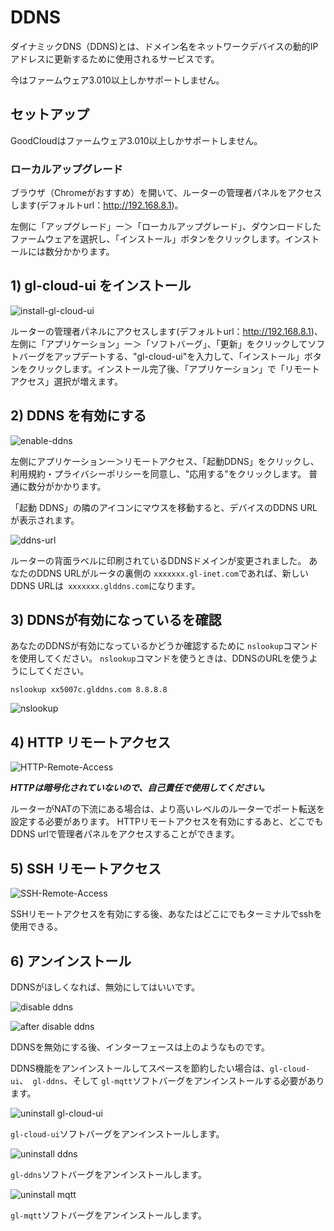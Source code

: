 # DDNS

ダイナミックDNS（DDNS)とは、ドメイン名をネットワークデバイスの動的IPアドレスに更新するために使用されるサービスです。

今はファームウェア3.010以上しかサポートしません。

## セットアップ

GoodCloudはファームウェア3.010以上しかサポートしません。

### ローカルアップグレード

ブラウザ（Chromeがおすすめ）を開いて、ルーターの管理者パネルをアクセスします(デフォルトurl：<a href="http://192.168.8.1" target="_blank">http://192.168.8.1</a>)。

左側に「アップグレード」ー＞「ローカルアップグレード」、ダウンロードしたファームウェアを選択し、「インストール」ボタンをクリックします。インストールには数分かかります。

## 1) gl-cloud-ui をインストール

![install-gl-cloud-ui](https://static.gl-inet.com/docs/jp/3/app/ddns/install-gl-cloud-ui.png)

ルーターの管理者パネルにアクセスします(デフォルトurl：<a href="http://192.168.8.1" target="_blank">http://192.168.8.1</a>)、左側に「アプリケーション」ー＞「ソフトバーグ」、「更新」をクリックしてソフトバーグをアップデートする、"gl-cloud-ui"を入力して、「インストール」ボタンをクリックします。インストール完了後、「アプリケーション」で「リモートアクセス」選択が増えます。
## 2) DDNS を有効にする

![enable-ddns](https://static.gl-inet.com/docs/jp/3/app/ddns/enable-ddns.png)

左側にアプリケーションー＞リモートアクセス、「起動DDNS」をクリックし、利用規約・プライバシーポリシーを同意し、"応用する"をクリックします。
普通に数分がかかります。

「起動 DDNS」の隣のアイコンにマウスを移動すると、デバイスのDDNS URLが表示されます。

![ddns-url](https://static.gl-inet.com/docs/jp/3/app/ddns/ddns-url.png)

ルーターの背面ラベルに印刷されているDDNSドメインが変更されました。 あなたのDDNS URLがルータの裏側の `xxxxxxx.gl-inet.com`であれば、新しいDDNS URLは` xxxxxxx.glddns.com`になります。
## 3) DDNSが有効になっているを確認

あなたのDDNSが有効になっているかどうか確認するために `nslookup`コマンドを使用してください。 `nslookup`コマンドを使うときは、DDNSのURLを使うようにしてください。


`nslookup xx5007c.glddns.com 8.8.8.8`

![nslookup](https://static.gl-inet.com/docs/en/3/tutorials/ddns/nslookup.png)

## 4) HTTP リモートアクセス

![HTTP-Remote-Access](https://static.gl-inet.com/docs/jp/3/app/ddns/HTTP-Remote-Access.png)

***HTTPは暗号化されていないので、自己責任で使用してください。***
 
ルーターがNATの下流にある場合は、より高いレベルのルーターでポート転送を設定する必要があります。
HTTPリモートアクセスを有効にするあと、どこでもDDNS urlで管理者パネルをアクセスすることができます。

## 5) SSH リモートアクセス

![SSH-Remote-Access](https://static.gl-inet.com/docs/jp/3/app/ddns/SSH-Remote-Access.png)

SSHリモートアクセスを有効にする後、あなたはどこにでもターミナルでsshを使用できる。

## 6) アンインストール

DDNSがほしくなれば、無効にしてはいいです。

![disable ddns](https://static.gl-inet.com/docs/jp/3/app/ddns/disable-ddns.png)

![after disable ddns](https://static.gl-inet.com/docs/jp/3/app/ddns/after-disable-ddns.png)

DDNSを無効にする後、インターフェースは上のようなものです。

DDNS機能をアンインストールしてスペースを節約したい場合は、`gl-cloud-ui`、` gl-ddns`、そして `gl-mqtt`ソフトバーグをアンインストールする必要があります。

![uninstall gl-cloud-ui](https://static.gl-inet.com/docs/jp/3/app/ddns/uninstall-gl-cloud-ui.png)

`gl-cloud-ui`ソフトバーグをアンインストールします。

![uninstall ddns](https://static.gl-inet.com/docs/jp/3/app/ddns/uninstall-gl-ddns.png)

`gl-ddns`ソフトバーグをアンインストールします。

![uninstall mqtt](https://static.gl-inet.com/docs/jp/3/app/ddns/uninstall-gl-mqtt.png)

`gl-mqtt`ソフトバーグをアンインストールします。
